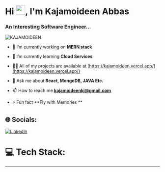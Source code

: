 <h1 align="left">Hi <img src="https://github.com/TheDudeThatCode/TheDudeThatCode/blob/master/Assets/Hi.gif" width="30">, I'm Kajamoideen Abbas</h1>
<h3 align="left">An Interesting Software Engineer...</h3>

<p align="left"> <img src="https://komarev.com/ghpvc/?username=KAJAMOIDEEN&label=Profile%20views&color=0e75b6&style=flat" alt="KAJAMOIDEEN" /> </p>

- 🔭 I’m currently working on **MERN stack**

- 🌱 I’m currently learning **Cloud Services**

- 👨‍💻 All of my projects are available at [https://kajamoideen.vercel.app/](https://kajamoideen.vercel.app/)

- 💬 Ask me about **React, MongoDB, JAVA Etc.**

- 📫 How to reach me **kajamoideenkj@gmail.com**

- ⚡ Fun fact **Fly with Memories **

## 🌐 Socials:
[![LinkedIn](https://img.shields.io/badge/LinkedIn-%230077B5.svg?logo=linkedin&logoColor=white)](https://linkedin.com/in/kajamoideenkj) 

# 💻 Tech Stack:

---
